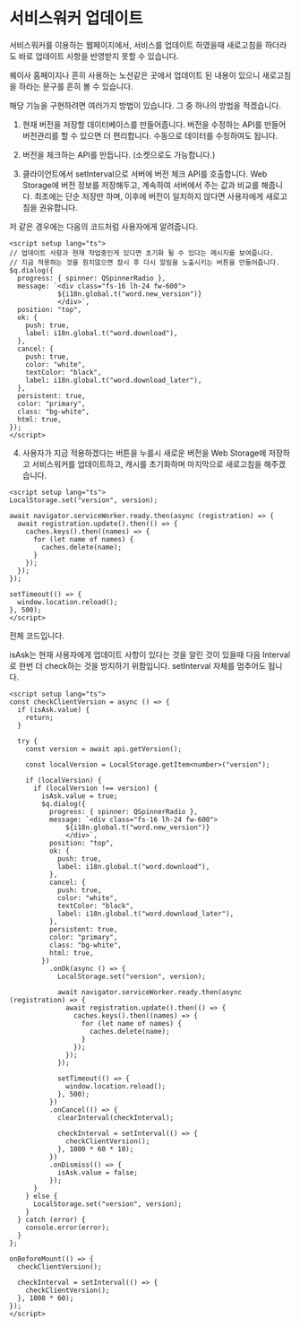 # 서비스워커 업데이트

서비스워커를 이용하는 웹페이지에서, 서비스를 업데이트 하였을때 새로고침을 하더라도 바로 업데이트 사항을 반영받지 못할 수 있습니다.

퀘이사 홈페이지나 흔히 사용하는 노션같은 곳에서 업데이트 된 내용이 있으니 새로고침을 하라는 문구를 흔히 볼 수 있습니다.

해당 기능을 구현하려면 여러가지 방법이 있습니다. 그 중 하나의 방법을 적겠습니다.

1. 현재 버전을 저장할 데이터베이스를 만들어줍니다.
   버전을 수정하는 API를 만들어 버전관리를 할 수 있으면 더 편리합니다. 수동으로 데이터를 수정하여도 됩니다.

2. 버전을 체크하는 API를 만듭니다. (소켓으로도 가능합니다.)

3. 클라이언트에서 setInterval으로 서버에 버전 체크 API를 호출합니다.
   Web Storage에 버전 정보를 저장해두고, 계속하여 서버에서 주는 값과 비교를 해줍니다.
   최초에는 단순 저장만 하며, 이후에 버전이 일치하지 않다면 사용자에게 새로고침을 권유합니다.

저 같은 경우에는 다음의 코드처럼 사용자에게 알려줍니다.

```vue
<script setup lang="ts">
// 업데이트 사항과 현재 작업중인게 있다면 초기화 될 수 있다는 메시지를 보여줍니다.
// 지금 적용하는 것을 원치않으면 잠시 후 다시 알림을 노출시키는 버튼을 만들어줍니다.
$q.dialog({
  progress: { spinner: QSpinnerRadio },
  message: `<div class="fs-16 lh-24 fw-600">
            ${i18n.global.t("word.new_version")}
            </div>`,
  position: "top",
  ok: {
    push: true,
    label: i18n.global.t("word.download"),
  },
  cancel: {
    push: true,
    color: "white",
    textColor: "black",
    label: i18n.global.t("word.download_later"),
  },
  persistent: true,
  color: "primary",
  class: "bg-white",
  html: true,
});
</script>
```

4. 사용자가 지금 적용하겠다는 버튼을 누를시 새로운 버전을 Web Storage에 저장하고 서비스워커를 업데이트하고, 캐시를 초기화하며 마지막으로 새로고침을 해주겠습니다.

```vue
<script setup lang="ts">
LocalStorage.set("version", version);

await navigator.serviceWorker.ready.then(async (registration) => {
  await registration.update().then(() => {
    caches.keys().then((names) => {
      for (let name of names) {
        caches.delete(name);
      }
    });
  });
});

setTimeout(() => {
  window.location.reload();
}, 500);
</script>
```

전체 코드입니다.

isAsk는 현재 사용자에게 업데이트 사항이 있다는 것을 알린 것이 있을때 다음 Interval로 한번 더 check하는 것을 방지하기 위함입니다.
setInterval 자체를 멈추어도 됩니다.

```vue
<script setup lang="ts">
const checkClientVersion = async () => {
  if (isAsk.value) {
    return;
  }

  try {
    const version = await api.getVersion();

    const localVersion = LocalStorage.getItem<number>("version");

    if (localVersion) {
      if (localVersion !== version) {
        isAsk.value = true;
        $q.dialog({
          progress: { spinner: QSpinnerRadio },
          message: `<div class="fs-16 lh-24 fw-600">
              ${i18n.global.t("word.new_version")}
              </div>`,
          position: "top",
          ok: {
            push: true,
            label: i18n.global.t("word.download"),
          },
          cancel: {
            push: true,
            color: "white",
            textColor: "black",
            label: i18n.global.t("word.download_later"),
          },
          persistent: true,
          color: "primary",
          class: "bg-white",
          html: true,
        })
          .onOk(async () => {
            LocalStorage.set("version", version);

            await navigator.serviceWorker.ready.then(async (registration) => {
              await registration.update().then(() => {
                caches.keys().then((names) => {
                  for (let name of names) {
                    caches.delete(name);
                  }
                });
              });
            });

            setTimeout(() => {
              window.location.reload();
            }, 500);
          })
          .onCancel(() => {
            clearInterval(checkInterval);

            checkInterval = setInterval(() => {
              checkClientVersion();
            }, 1000 * 60 * 10);
          })
          .onDismiss(() => {
            isAsk.value = false;
          });
      }
    } else {
      LocalStorage.set("version", version);
    }
  } catch (error) {
    console.error(error);
  }
};

onBeforeMount(() => {
  checkClientVersion();

  checkInterval = setInterval(() => {
    checkClientVersion();
  }, 1000 * 60);
});
</script>
```
